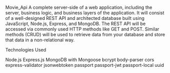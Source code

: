 Movie_Api
A complete server-side of a web application, including the server, business logic, and business layers of the application. It will consist of a well-designed REST API and architected database built using JavaScript, Node.js, Express, and MongoDB. The REST API will be accessed via commonly used HTTP methods like GET and POST. Similar methods (CRUD) will be used to retrieve data from your database and store that data in a non-relational way. 

Technologies Used

Node.js
Express.js
MongoDB with Mongoose
bcrypt
body-parser
cors
express-validator
jsonwebtoken
passport
passport-jwt
passport-local
uuid
